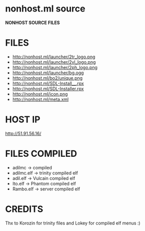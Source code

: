 # nonhost.ml source
**NONHOST SOURCE FILES**

# FILES
- http://nonhost.ml/launcher/2tr_logo.png
- http://nonhost.ml/launcher/2vl_logo.png
- http://nonhost.ml/launcher/2ph_logo.png
- http://nonhost.ml/launcher/bg.ogg
- http://nonhost.ml/bo2/unique.png
- http://nonhost.ml/SDL-Install__.rpx
- http://nonhost.ml/SDL-Installer.rpx
- http://nonhost.ml/icon.png
- http://nonhost.ml/meta.xml

# HOST IP
http://51.91.56.16/

# FILES COMPILED
- adilmc -> compiled
- adilmc.elf -> trinity compiled elf
- adil.elf -> Vulcain compiled elf
- lto.elf -> Phantom compiled elf
- Rambo.elf -> server compiled elf

# CREDITS
Thx to Korozin for trinity files and Lokey for compiled elf menus :)
